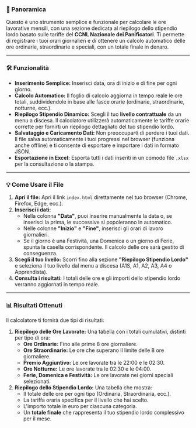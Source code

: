 ### 📝 Panoramica
Questo è uno strumento semplice e funzionale per calcolare le ore lavorative mensili, con una sezione dedicata al riepilogo dello stipendio lordo basato sulle tariffe del **CCNL Nazionale dei Panificatori**. Ti permette di registrare i tuoi orari giornalieri e di ottenere un calcolo automatico delle ore ordinarie, straordinarie e speciali, con un totale finale in denaro.

---

### 🛠️ Funzionalità
* **Inserimento Semplice:** Inserisci data, ora di inizio e di fine per ogni giorno.
* **Calcolo Automatico:** Il foglio di calcolo aggiorna in tempo reale le ore totali, suddividendole in base alle fasce orarie (ordinarie, straordinarie, notturne, ecc.).
* **Riepilogo Stipendio Dinamico:** Scegli il tuo **livello contrattuale** da un menu a discesa. Il calcolatore utilizzerà automaticamente le tariffe orarie corrette per fornirti un riepilogo dettagliato del tuo stipendio lordo.
* **Salvataggio e Caricamento Dati:** Non preoccuparti di perdere i tuoi dati. Il file salva automaticamente i tuoi progressi nel browser (funziona anche offline) e ti consente di esportare e importare i dati in formato JSON.
* **Esportazione in Excel:** Esporta tutti i dati inseriti in un comodo file `.xlsx` per la consultazione o la stampa.

---

### 💡 Come Usare il File
1.  **Apri il file:** Apri il link `index.html` direttamente nel tuo browser (Chrome, Firefox, Edge, ecc.).
2.  **Inserisci i dati:**
    * Nella colonna **"Data"**, puoi inserire manualmente la data o, se inserisci la prima, le successive si popoleranno in automatico.
    * Nelle colonne **"Inizio"** e **"Fine"**, inserisci gli orari di lavoro giornalieri.
    * Se il giorno è una Festività, una Domenica o un giorno di Ferie, spunta la casella corrispondente. Il calcolo delle ore sarà gestito di conseguenza.
3.  **Scegli il tuo livello:** Scorri fino alla sezione **"Riepilogo Stipendio Lordo"** e seleziona il tuo livello dal menu a discesa (A1S, A1, A2, A3, A4 o Apprendista).
4.  **Consulta i risultati:** I totali delle ore e gli importi dello stipendio lordo verranno aggiornati in tempo reale.

---

### 📊 Risultati Ottenuti
Il calcolatore ti fornirà due tipi di risultati:

1.  **Riepilogo delle Ore Lavorate:** Una tabella con i totali cumulativi, distinti per tipo di ora:
    * **Ore Ordinarie:** Fino alle prime 8 ore giornaliere.
    * **Ore Straordinarie:** Le ore che superano il limite delle 8 ore giornaliere.
    * **Premio Aggiuntivo:** Le ore lavorate tra le 22:00 e le 02:30.
    * **Ore Notturne:** Le ore lavorate tra le 02:30 e le 04:00.
    * **Ferie, Domenica e Festività:** Le ore lavorate nei giorni speciali selezionati.
2.  **Riepilogo dello Stipendio Lordo:** Una tabella che mostra:
    * Il totale delle ore per ogni tipo (Ordinaria, Straordinaria, ecc.).
    * La tariffa oraria specifica per il livello che hai scelto.
    * L'importo totale in euro per ciascuna categoria.
    * Un **totale finale** che rappresenta il tuo stipendio lordo complessivo per il mese.
